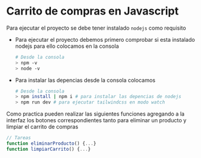# Carrito de compras en Javascript

Para ejecutar el proyecto se debe tener instalado `nodejs` como requisito

* Para ejecutar el proyecto debemos primero comprobar si esta instalado nodejs para ello colocamos en la consola

  ```bash
  # Desde la consola
  > npm -v
  > node -v
  ```

* Para instalar las depencias desde la consola colocamos

  ```bash
  # Desde la consola
  > npm install | npm i # para instalar las depencias de nodejs
  > npm run dev # para ejecutar tailwindcss en modo watch
  ```


Como practica pueden realizar las siguientes funciones agregando a la interfaz los botones correspondientes tanto para eliminar un producto y limpiar el carrito de compras

```javascript
// Tareas
function eliminarProducto() {...}
function limpiarCarrito() {...}
```